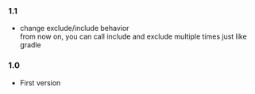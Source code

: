 ### 1.1
- change exclude/include behavior   
    from now on, you can call include and exclude multiple times just like gradle 


### 1.0 
- First version
    

